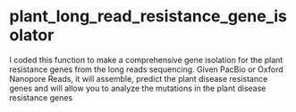 # plant_long_read_resistance_gene_isolator
I coded this function to make a comprehensive gene isolation for the plant resistance genes from the long reads sequencing. Given PacBio or Oxford Nanopore Reads, it will assemble, predict the plant disease resistance genes and will allow you to analyze the mutations in the plant disease resistance genes
